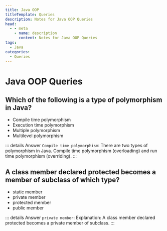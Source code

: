 ```yaml
---
title: Java OOP
titleTemplate: Queries
description: Notes for Java OOP Queries
head:
  - - meta
    - name: description
      content: Notes for Java OOP Queries
tags:
  - Java
categories:
  - Queries
---
```


# Java OOP Queries <Badge type="tip" text="Java" /><Badge type="warning" text="Queries" />

## Which of the following is a type of polymorphism in Java?

- Compile time polymorphism
- Execution time polymorphism
- Multiple polymorphism
- Multilevel polymorphism

::: details Answer
`Compile time polymorphism`: There are two types of polymorphism in Java. Compile time polymorphism (overloading) and run time polymorphism (overriding).
:::

## A class member declared protected becomes a member of subclass of which type?

- static member
- private member
- protected member
- public member

::: details Answer
`private member`: Explanation: A class member declared protected becomes a private member of subclass.
:::
